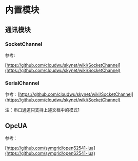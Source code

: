 # 内置模块

## 通讯模块

### SocketChannel

参考:

[https://github.com/cloudwu/skynet/wiki/SocketChannel](https://github.com/cloudwu/skynet/wiki/SocketChannel)

### SerialChannel

参考：[https://github.com/cloudwu/skynet/wiki/SocketChannel](https://github.com/cloudwu/skynet/wiki/SocketChannel)

注：串口通道只支持上述文档中的模式1

## OpcUA

参考：

[https://github.com/symgrid/open62541-lua](https://github.com/symgrid/open62541-lua)



